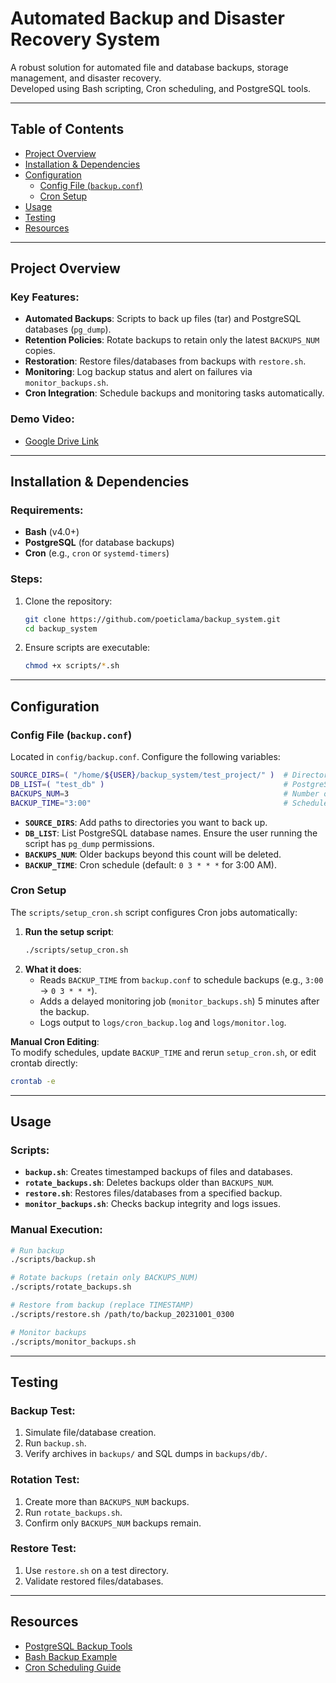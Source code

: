 # Automated Backup and Disaster Recovery System

A robust solution for automated file and database backups, storage management, and disaster recovery.  
Developed using Bash scripting, Cron scheduling, and PostgreSQL tools.  

---

## Table of Contents
- [Project Overview](#project-overview)
- [Installation & Dependencies](#installation--dependencies)
- [Configuration](#configuration)
  - [Config File (`backup.conf`)](#config-file-backupconf)
  - [Cron Setup](#cron-setup)
- [Usage](#usage)
- [Testing](#testing)
- [Resources](#resources)

---

## Project Overview

### Key Features:
- **Automated Backups**: Scripts to back up files (tar) and PostgreSQL databases (`pg_dump`).  
- **Retention Policies**: Rotate backups to retain only the latest `BACKUPS_NUM` copies.  
- **Restoration**: Restore files/databases from backups with `restore.sh`.  
- **Monitoring**: Log backup status and alert on failures via `monitor_backups.sh`.  
- **Cron Integration**: Schedule backups and monitoring tasks automatically.  

###  Demo Video:
- [Google Drive Link](https://drive.google.com/file/d/1fS92tTjByjwr1tauqKwmwaoK3VQPVXAM/view)  

---

## Installation & Dependencies

### Requirements:
- **Bash** (v4.0+)  
- **PostgreSQL** (for database backups)  
- **Cron** (e.g., `cron` or `systemd-timers`)  

### Steps:
1. Clone the repository:  
   ```bash
   git clone https://github.com/poeticlama/backup_system.git
   cd backup_system
   ```
2. Ensure scripts are executable:  
   ```bash
   chmod +x scripts/*.sh
   ```

---

## Configuration

### Config File (`backup.conf`)
Located in `config/backup.conf`. Configure the following variables:  
```bash
SOURCE_DIRS=( "/home/${USER}/backup_system/test_project/" )  # Directories to back up
DB_LIST=( "test_db" )                                        # PostgreSQL databases to back up
BACKUPS_NUM=3                                                # Number of backups to retain
BACKUP_TIME="3:00"                                           # Scheduled time (HH:MM format)
```

- **`SOURCE_DIRS`**: Add paths to directories you want to back up.  
- **`DB_LIST`**: List PostgreSQL database names. Ensure the user running the script has `pg_dump` permissions.  
- **`BACKUPS_NUM`**: Older backups beyond this count will be deleted.  
- **`BACKUP_TIME`**: Cron schedule (default: `0 3 * * *` for 3:00 AM).  

### Cron Setup
The `scripts/setup_cron.sh` script configures Cron jobs automatically:  
1. **Run the setup script**:  
   ```bash
   ./scripts/setup_cron.sh
   ```
2. **What it does**:  
   - Reads `BACKUP_TIME` from `backup.conf` to schedule backups (e.g., `3:00` → `0 3 * * *`).  
   - Adds a delayed monitoring job (`monitor_backups.sh`) 5 minutes after the backup.  
   - Logs output to `logs/cron_backup.log` and `logs/monitor.log`.  

**Manual Cron Editing**:  
To modify schedules, update `BACKUP_TIME` and rerun `setup_cron.sh`, or edit crontab directly:  
```bash
crontab -e
```

---

## Usage

### Scripts:
- **`backup.sh`**: Creates timestamped backups of files and databases.  
- **`rotate_backups.sh`**: Deletes backups older than `BACKUPS_NUM`.  
- **`restore.sh`**: Restores files/databases from a specified backup.  
- **`monitor_backups.sh`**: Checks backup integrity and logs issues.  

### Manual Execution:
```bash
# Run backup
./scripts/backup.sh

# Rotate backups (retain only BACKUPS_NUM)
./scripts/rotate_backups.sh

# Restore from backup (replace TIMESTAMP)
./scripts/restore.sh /path/to/backup_20231001_0300

# Monitor backups
./scripts/monitor_backups.sh
```

---

## Testing

### Backup Test:
1. Simulate file/database creation.  
2. Run `backup.sh`.  
3. Verify archives in `backups/` and SQL dumps in `backups/db/`.  

### Rotation Test:
1. Create more than `BACKUPS_NUM` backups.  
2. Run `rotate_backups.sh`.  
3. Confirm only `BACKUPS_NUM` backups remain.  

### Restore Test:
1. Use `restore.sh` on a test directory.  
2. Validate restored files/databases.  

---

## Resources
- [PostgreSQL Backup Tools](https://selected.ru/blog/postgresql-backup-tools/)  
- [Bash Backup Example](https://github.com/AnonStar/home_backup)  
- [Cron Scheduling Guide](https://www.man7.org/linux/man-pages/man5/crontab.5.html)  
```